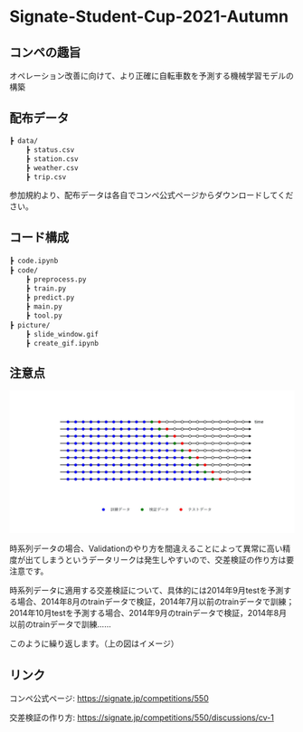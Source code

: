 # Signate-Student-Cup-2021-Autumn



## コンペの趣旨

オペレーション改善に向けて、より正確に自転車数を予測する機械学習モデルの構築  

  

  
  

## 配布データ

```
┣ data/
    ┣ status.csv            
    ┣ station.csv           
    ┣ weather.csv    		    
    ┣ trip.csv              
```

参加規約より、配布データは各自でコンペ公式ページからダウンロードしてください。

  
  
  
 
## コード構成

```
┣ code.ipynb　　　　　　
┣ code/　　　　　　
    ┣ preprocess.py         
    ┣ train.py      		    
    ┣ predict.py          	
    ┣ main.py      		   	  
    ┣ tool.py   		      	
┣ picture/　　　　　　
    ┣ slide_window.gif      
    ┣ create_gif.ipynb      		
```
  
  


## 注意点

<img src="picture\slide_window.gif" style="zoom:67%;" />

時系列データの場合、Validationのやり方を間違えることによって異常に高い精度が出てしまうというデータリークは発生しやすいので、交差検証の作り方は要注意です。

時系列データに適用する交差検証について、具体的には2014年9月testを予測する場合、2014年8月のtrainデータで検証，2014年7月以前のtrainデータで訓練；2014年10月testを予測する場合、2014年9月のtrainデータで検証，2014年8月以前のtrainデータで訓練…… 

このように繰り返します。（上の図はイメージ）

  
  
  




  

  
  
## リンク

コンペ公式ページ: https://signate.jp/competitions/550

交差検証の作り方: https://signate.jp/competitions/550/discussions/cv-1
